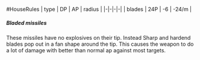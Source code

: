 #HouseRules 
| type | DP | AP | radius |
|-|-|-|-|
| blades | 24P | -6 | -24/m |


##### Bladed missiles
These missiles have no explosives on their tip. Instead Sharp and hardend blades pop out in a fan shape around the tip. This causes the weapon to do a lot of damage with better than normal ap against most targets.